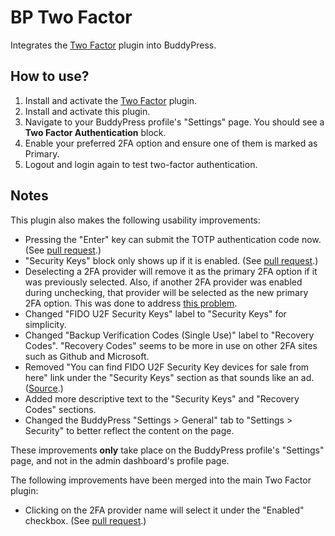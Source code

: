 # BP Two Factor

Integrates the [Two Factor](https://wordpress.org/plugins/two-factor/) plugin into BuddyPress.

## How to use?

1. Install and activate the [Two Factor](https://wordpress.org/plugins/two-factor/) plugin.
2. Install and activate this plugin.
3. Navigate to your BuddyPress profile's "Settings" page. You should see a **Two Factor Authentication** block.
4. Enable your preferred 2FA option and ensure one of them is marked as Primary.
5. Logout and login again to test two-factor authentication.

## Notes

This plugin also makes the following usability improvements:

- Pressing the "Enter" key can submit the TOTP authentication code now. (See [pull request](https://github.com/WordPress/two-factor/pull/390).)
- "Security Keys" block only shows up if it is enabled. (See [pull request](https://github.com/WordPress/two-factor/pull/386).)
- Deselecting a 2FA provider will remove it as the primary 2FA option if it was previously selected. Also, if another 2FA provider was enabled during unchecking, that provider will be selected as the new primary 2FA option. This was done to address [this problem](https://github.com/WordPress/two-factor/issues/342).
- Changed "FIDO U2F Security Keys" label to "Security Keys" for simplicity.
- Changed "Backup Verification Codes (Single Use)" label to "Recovery Codes". "Recovery Codes" seems to be more in use on other 2FA sites such as Github and Microsoft.
- Removed "You can find FIDO U2F Security Key devices for sale from here" link under the "Security Keys" section as that sounds like an ad. ([Source](https://github.com/WordPress/two-factor/blob/736473edf5ff6d2fed18ba2406c772f30950343c/providers/class-two-factor-fido-u2f-admin.php#L208).)
- Added more descriptive text to the "Security Keys" and "Recovery Codes" sections.
- Changed the BuddyPress "Settings > General" tab to "Settings > Security" to better reflect the content on the page.

These improvements **only** take place on the BuddyPress profile's "Settings" page, and not in the admin dashboard's profile page.

The following improvements have been merged into the main Two Factor plugin:
- Clicking on the 2FA provider name will select it under the "Enabled" checkbox. (See [pull request](https://github.com/WordPress/two-factor/pull/387).)